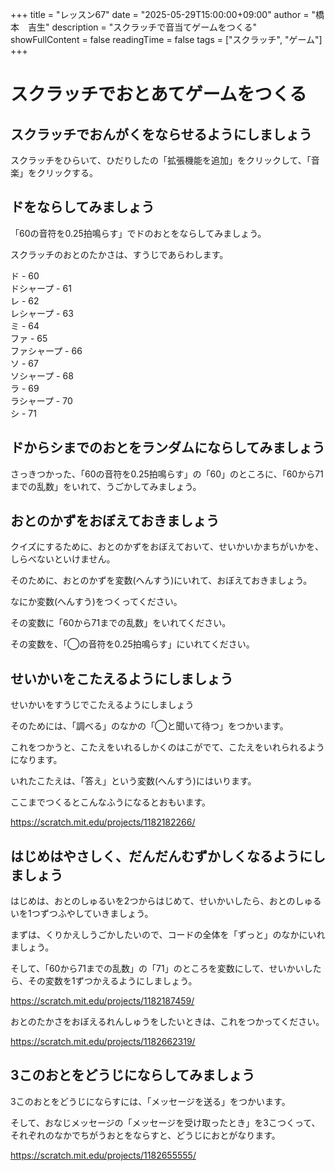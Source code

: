 +++
title = "レッスン67"
date = "2025-05-29T15:00:00+09:00"
author = "橋本　吉生"
description = "スクラッチで音当てゲームをつくる"
showFullContent = false
readingTime = false
tags = ["スクラッチ", "ゲーム"]
+++
# スクラッチでおとあてゲームをつくる

## スクラッチでおんがくをならせるようにしましょう

スクラッチをひらいて、ひだりしたの「拡張機能を追加」をクリックして、「音楽」をクリックする。

## ドをならしてみましょう

「60の音符を0.25拍鳴らす」でドのおとをならしてみましょう。

スクラッチのおとのたかさは、すうじであらわします。

ド - 60\
ドシャープ - 61\
レ - 62\
レシャープ - 63\
ミ - 64\
ファ - 65\
ファシャープ - 66\
ソ - 67\
ソシャープ - 68\
ラ - 69\
ラシャープ - 70\
シ - 71

## ドからシまでのおとをランダムにならしてみましょう

さっきつかった、「60の音符を0.25拍鳴らす」の「60」のところに、「60から71までの乱数」をいれて、うごかしてみましょう。

## おとのかずをおぼえておきましょう

クイズにするために、おとのかずをおぼえておいて、せいかいかまちがいかを、しらべないといけません。

そのために、おとのかずを変数(へんすう)にいれて、おぼえておきましょう。

なにか変数(へんすう)をつくってください。

その変数に「60から71までの乱数」をいれてください。

その変数を、「◯の音符を0.25拍鳴らす」にいれてください。

## せいかいをこたえるようにしましょう

せいかいをすうじでこたえるようにしましょう

そのためには、「調べる」のなかの「◯と聞いて待つ」をつかいます。

これをつかうと、こたえをいれるしかくのはこがでて、こたえをいれられるようになります。

いれたこたえは、「答え」という変数(へんすう)にはいります。

ここまでつくるとこんなふうになるとおもいます。

https://scratch.mit.edu/projects/1182182266/

## はじめはやさしく、だんだんむずかしくなるようにしましょう

はじめは、おとのしゅるいを2つからはじめて、せいかいしたら、おとのしゅるいを1つずつふやしていきましょう。

まずは、くりかえしうごかしたいので、コードの全体を「ずっと」のなかにいれましょう。

そして、「60から71までの乱数」の「71」のところを変数にして、せいかいしたら、その変数を1ずつかえるようにしましょう。

https://scratch.mit.edu/projects/1182187459/

おとのたかさをおぼえるれんしゅうをしたいときは、これをつかってください。

https://scratch.mit.edu/projects/1182662319/

## 3このおとをどうじにならしてみましょう

3このおとをどうじにならすには、「メッセージを送る」をつかいます。

そして、おなじメッセージの「メッセージを受け取ったとき」を3こつくって、それぞれのなかでちがうおとをならすと、どうじにおとがなります。

https://scratch.mit.edu/projects/1182655555/
